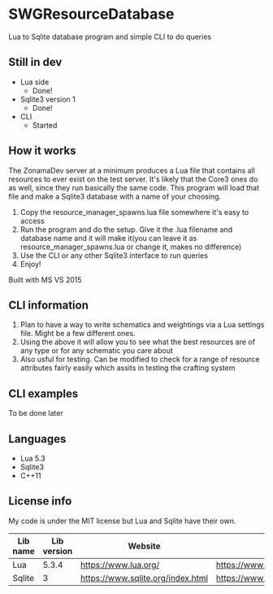 # SWGResourceDatabase
Lua to Sqlite database program and simple CLI to do queries

## Still in dev
* Lua side
   * Done!
* Sqlite3 version 1
   * Done!
* CLI
   * Started

## How it works
The ZonamaDev server at a minimum produces a Lua file that contains all resources to ever exist on the test server. It's likely that the Core3 ones do as well, since they run basically the same code. This program will load that file and make a Sqlite3 database with a name of your choosing.

1. Copy the resource_manager_spawns.lua file somewhere it's easy to access
2. Run the program and do the setup. Give it the .lua filename and database name and it will make it(you can leave it as resource_manager_spawns.lua or change it, makes no difference)
3. Use the CLI or any other Sqlite3 interface to run queries
4. Enjoy!

Built with MS VS 2015

## CLI information
1. Plan to have a way to write schematics and weightings via a Lua settings file. Might be a few different ones.
2. Using the above it will allow you to see what the best resources are of any type or for any schematic you care about
3. Also usful for testing. Can be modified to check for a range of resource attributes fairly easily which assits in testing the crafting system

## CLI examples
To be done later

## Languages
* Lua 5.3
* Sqlite3
* C++11

## License info
My code is under the MIT license but Lua and Sqlite have their own. 

Lib name | Lib version | Website | License
-------- | ----------- | ------- | -------
Lua | 5.3.4 | https://www.lua.org/ | https://www.lua.org/license.html
Sqlite | 3 | https://www.sqlite.org/index.html | https://www.sqlite.org/copyright.html
